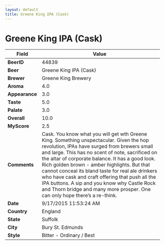 ```yaml
---
layout: default
title: Greene King IPA (Cask)
---
```


# Greene King IPA (Cask)

| Field         | Value     |
|---------------|-----------|
| **BeerID** | 44839 |
| **Beer** | Greene King IPA (Cask) |
| **Brewer** | Greene King Brewery |
| **Aroma** | 4.0 |
| **Appearance** | 3.0 |
| **Taste** | 5.0 |
| **Palate** | 3.0 |
| **Overall** | 10.0 |
| **MyScore** | 2.5 |
| **Comments** | Cask. You know what you will get wth Greene King. Something unspectacular. Given the hop revolution, IPAs have surged from brewers small and large. This has no scent of note, sacrificed on the altar of corporate balance. It has a good look. Rich golden brown - amber highlights. But that cannot conceal its bland taste for real ale drinkers who have cask and craft offering that push all the IPA buttons. A sip and you know why Castle Rock and Thorn bridge and many more prosper. One can only hope there’s a re-think. |
| **Date** | 9/17/2015 11:53:24 AM |
| **Country** | England |
| **State** | Suffolk |
| **City** | Bury St. Edmunds |
| **Style** | Bitter - Ordinary / Best |
